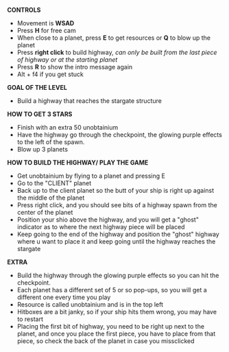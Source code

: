 **CONTROLS**
- Movement is **WSAD**
- Press **H** for free cam
- When close to a planet, press **E** to get resources or **Q** to blow up the planet
- Press **right click** to build highway, _can only be built from the last piece of highway or at the starting planet_
- Press **R** to show the intro message again
- Alt + f4 if you get stuck

**GOAL OF THE LEVEL**
- Build a highway that reaches the stargate structure

**HOW TO GET 3 STARS**
- Finish with an extra 50 unobtainium
- Have the highway go through the checkpoint, the glowing purple effects to the left of the spawn.
- Blow up 3 planets

**HOW TO BUILD THE HIGHWAY/ PLAY THE GAME**
- Get unobtainium by flying to a planet and pressing E
- Go to the "CLIENT" planet 
- Back up to the client planet so the butt of your ship is right up against the middle of the planet
- Press right click, and you should see bits of a highway spawn from the center of the planet
- Position your shio above the highway, and you will get a "ghost" indicator as to where the next highway piece will be placed
- Keep going to the end of the highway and position the "ghost" highway where u want to place it and keep going until the highway reaches the stargate

**EXTRA**
- Build the highway through the glowing purple effects so you can hit the checkpoint.
- Each planet has a different set of 5 or so pop-ups, so you will get a different one every time you play
- Resource is called unobtainium and is in the top left
- Hitboxes are a bit janky, so if your ship hits them wrong, you may have to restart
- Placing the first bit of highway, you need to be right up next to the planet, and once you place the first piece, you have to place from that piece, so check the back of the planet in case you missclicked

